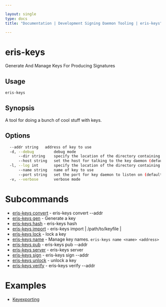 ```yaml
---

layout: single
type: docs
title: "Documentation | Development Signing Daemon Tooling | eris-keys"

---
```


# eris-keys

Generate And Manage Keys For Producing Signatures

## Usage

```bash
eris-keys
```

## Synopsis

A tool for doing a bunch of cool stuff with keys.


## Options

```bash
  --addr string   address of key to use
  -d, --debug         debug mode
      --dir string    specify the location of the directory containing key files (default "/home/coda/.eris/keys")
      --host string   set the host for talking to the key daemon (default "localhost")
  -l, --log int       specify the location of the directory containing key files
      --name string   name of key to use
      --port string   set the port for key daemon to listen on (default "4767")
  -v, --verbose       verbose mode
```



# Subcommands

* [eris-keys convert](/docs/documentation/keys/0.12.0-rc3/eris-keys_convert/) - eris-keys convert --addr <address>
* [eris-keys gen](/docs/documentation/keys/0.12.0-rc3/eris-keys_gen/) - Generate a key
* [eris-keys hash](/docs/documentation/keys/0.12.0-rc3/eris-keys_hash/) - eris-keys hash <some data>
* [eris-keys import](/docs/documentation/keys/0.12.0-rc3/eris-keys_import/) - eris-keys import <priv key> | /path/to/keyfile | <key json>
* [eris-keys lock](/docs/documentation/keys/0.12.0-rc3/eris-keys_lock/) - lock a key
* [eris-keys name](/docs/documentation/keys/0.12.0-rc3/eris-keys_name/) - Manage key names. `eris-keys name <name> <address>`
* [eris-keys pub](/docs/documentation/keys/0.12.0-rc3/eris-keys_pub/) - eris-keys pub --addr <addr>
* [eris-keys server](/docs/documentation/keys/0.12.0-rc3/eris-keys_server/) - eris-keys server
* [eris-keys sign](/docs/documentation/keys/0.12.0-rc3/eris-keys_sign/) - eris-keys sign --addr <address> <hash>
* [eris-keys unlock](/docs/documentation/keys/0.12.0-rc3/eris-keys_unlock/) - unlock a key
* [eris-keys verify](/docs/documentation/keys/0.12.0-rc3/eris-keys_verify/) - eris-keys verify --addr <addr> <hash> <sig>






# Examples

* [Keyexporting](/docs/documentation/keys/0.12.0-rc3/examples/keyexporting/)



